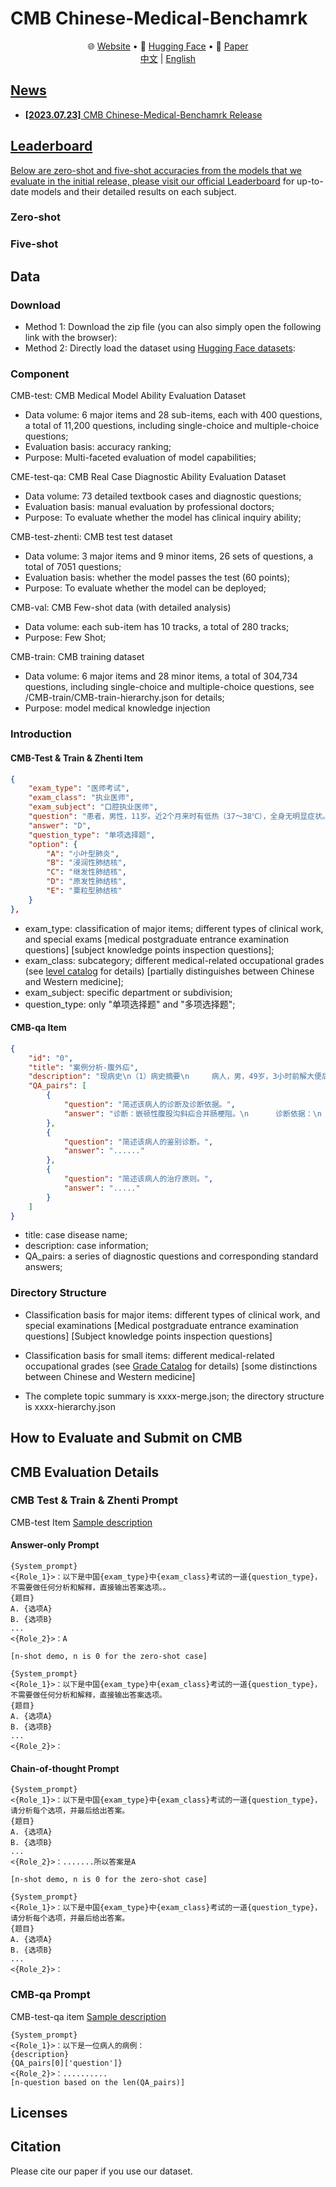# CMB Chinese-Medical-Benchamrk
<p align="center">
   🌐 <a href="" target="_blank">Website</a> • 🤗 <a href="" target="_blank">Hugging Face</a> • 📃 <a href="" target="_blank">Paper</a>  <br>  <a href="">   中文</a> | <a href="">English 
</p>

## News

* **[2023.07.23]**  CMB Chinese-Medical-Benchamrk Release

## Leaderboard
Below are zero-shot and five-shot accuracies from the models that we evaluate in the initial release, please visit our official [Leaderboard]() for up-to-date models and their detailed results on each subject.

### Zero-shot

### Five-shot


## Data
### Download
- Method 1: Download the zip file (you can also simply open the following link with the browser):
- Method 2: Directly load the dataset using [Hugging Face datasets]():

### Component
CMB-test: CMB Medical Model Ability Evaluation Dataset
- Data volume: 6 major items and 28 sub-items, each with 400 questions, a total of 11,200 questions, including single-choice and multiple-choice questions;
- Evaluation basis: accuracy ranking;
- Purpose: Multi-faceted evaluation of model capabilities;

CME-test-qa: CMB Real Case Diagnostic Ability Evaluation Dataset
- Data volume: 73 detailed textbook cases and diagnostic questions;
- Evaluation basis: manual evaluation by professional doctors;
- Purpose: To evaluate whether the model has clinical inquiry ability;

CMB-test-zhenti: CMB test test dataset
- Data volume: 3 major items and 9 minor items, 26 sets of questions, a total of 7051 questions;
- Evaluation basis: whether the model passes the test (60 points);
- Purpose: To evaluate whether the model can be deployed;

CMB-val: CMB Few-shot data (with detailed analysis)
- Data volume: each sub-item has 10 tracks, a total of 280 tracks;
- Purpose: Few Shot;

CMB-train: CMB training dataset
- Data volume: 6 major items and 28 minor items, a total of 304,734 questions, including single-choice and multiple-choice questions, see /CMB-train/CMB-train-hierarchy.json for details;
- Purpose: model medical knowledge injection

### Introduction

#### CMB-Test & Train & Zhenti Item 
```json
{
    "exam_type": "医师考试",
    "exam_class": "执业医师",
    "exam_subject": "口腔执业医师",
    "question": "患者，男性，11岁。近2个月来时有低热（37～38℃），全身无明显症状。查体无明显阳性体征。X线检查发现右肺中部有一直径约0.8cm类圆形病灶，边缘稍模糊，肺门淋巴结肿大。此男孩可能患",
    "answer": "D",
    "question_type": "单项选择题",
    "option": {
        "A": "小叶型肺炎",
        "B": "浸润性肺结核",
        "C": "继发性肺结核",
        "D": "原发性肺结核",
        "E": "粟粒型肺结核"
    }
},
```
- exam_type: classification of major items; different types of clinical work, and special exams [medical postgraduate entrance examination questions] [subject knowledge points inspection questions];
- exam_class: subcategory; different medical-related occupational grades (see [level catalog](catalog.md) for details) [partially distinguishes between Chinese and Western medicine];
- exam_subject: specific department or subdivision;
- question_type: only "单项选择题" and "多项选择题";

#### CMB-qa Item 
```json
{
    "id": "0",
    "title": "案例分析-腹外疝",
    "description": "现病史\n（1）病史摘要\n     病人，男，49岁，3小时前解大便后出现右下腹疼痛，右下腹可触及一包块，既往体健。\n（2）主诉\n     右下腹痛并自扪及包块3小时。\n\n体格检查\n体温： T 37.8℃，P 101次／分，呼吸22次/分，BP 100/60mmHg，腹软，未见胃肠型蠕动波，肝脾肋下未及，于右侧腹股沟区可扪及一圆形肿块，约4cm×4cm大小，有压痛、界欠清，且肿块位于腹股沟韧带上内方。\n\n辅助检查\n（1）实验室检查\n     血常规：WBC 5.0×109／L，N 78％。\n     尿常规正常。\n（2）多普勒超声检查\n     沿腹股沟纵切可见一多层分布的混合回声区，宽窄不等，远端膨大，边界整齐，长约4～5cm。\n（3）腹部X线检查\n     可见阶梯状液气平。",
    "QA_pairs": [
        {
            "question": "简述该病人的诊断及诊断依据。",
            "answer": "诊断：嵌顿性腹股沟斜疝合并肠梗阻。\n      诊断依据：\n      ①右下腹痛并自扪及包块3小时；\n      ②有腹胀、呕吐，类似肠梗阻表现；腹部平片可见阶梯状液平，考虑肠梗阻可能；腹部B超考虑， \n腹部包块内可能为肠管可能；\n      ③有轻度毒性反应或是中毒反应，如 T 37.8℃，P 101次／分，白细胞中性分类78％；\n      ④腹股沟区包块位于腹股沟韧带上内方。"
        },
        {
            "question": "简述该病人的鉴别诊断。",
            "answer": "......"
        },
        {
            "question": "简述该病人的治疗原则。",
            "answer": "....."
        }
    ]
}
```
- title: case disease name;
- description: case information;
- QA_pairs: a series of diagnostic questions and corresponding standard answers;



### Directory Structure
- Classification basis for major items: different types of clinical work, and special examinations [Medical postgraduate entrance examination questions] [Subject knowledge points inspection questions]

- Classification basis for small items: different medical-related occupational grades (see [Grade Catalog](catalog.md) for details) [some distinctions between Chinese and Western medicine]

- The complete topic summary is xxxx-merge.json; the directory structure is xxxx-hierarchy.json



## How to Evaluate and Submit on CMB


## CMB Evaluation Details

### CMB Test & Train & Zhenti Prompt
CMB-test Item [Sample description]()
#### Answer-only Prompt
```
{System_prompt}
<{Role_1}>：以下是中国{exam_type}中{exam_class}考试的一道{question_type}，不需要做任何分析和解释，直接输出答案选项。。
{题目}
A. {选项A}
B. {选项B}
...
<{Role_2}>：A

[n-shot demo, n is 0 for the zero-shot case]

{System_prompt}
<{Role_1}>：以下是中国{exam_type}中{exam_class}考试的一道{question_type}，不需要做任何分析和解释，直接输出答案选项。
{题目}
A. {选项A}
B. {选项B}
...
<{Role_2}>：
```
#### Chain-of-thought Prompt

```
{System_prompt}
<{Role_1}>：以下是中国{exam_type}中{exam_class}考试的一道{question_type}，请分析每个选项，并最后给出答案。
{题目}
A. {选项A}
B. {选项B}
...
<{Role_2}>：.......所以答案是A

[n-shot demo, n is 0 for the zero-shot case]

{System_prompt}
<{Role_1}>：以下是中国{exam_type}中{exam_class}考试的一道{question_type}，请分析每个选项，并最后给出答案。
{题目}
A. {选项A}
B. {选项B}
...
<{Role_2}>：
```

### CMB-qa Prompt
CMB-test-qa item [Sample description]()
```
{System_prompt}
<{Role_1}>：以下是一位病人的病例：
{description}
{QA_pairs[0]['question']}
<{Role_2}>：..........
[n-question based on the len(QA_pairs)]
```


## Licenses




## Citation

Please cite our paper if you use our dataset.
```

```
